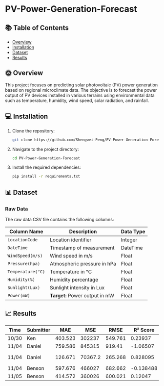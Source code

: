 # PV-Power-Generation-Forecast

## 📚 Table of Contents
- [Overview](#Overview)
- [Installation](#Installation)
- [Dataset](#Dataset)
- [Results](#Results)

## 🌞 Overview
This project focuses on predicting solar photovoltaic (PV) power generation based on regional microclimate data. The objective is to forecast the power output of PV devices installed in various terrains using environmental data such as temperature, humidity, wind speed, solar radiation, and rainfall.

## 💻 Installation
1. Clone the repository:
    ```sh
    git clone https://github.com/Shengwei-Peng/PV-Power-Generation-Forecast.git
    ```
2. Navigate to the project directory:
    ```sh
    cd PV-Power-Generation-Forecast
    ```
3. Install the required dependencies:
    ```sh
    pip install -r requirements.txt
    ```

## 📊 Dataset
### Raw Data
The raw data CSV file contains the following columns:

| **Column Name**       | **Description**                                  | **Data Type** |
| --------------------- | ------------------------------------------------ | ------------- |
| `LocationCode`        | Location identifier                              | Integer       |
| `DateTime`            | Timestamp of measurement                         | DateTime      |
| `WindSpeed(m/s)`      | Wind speed in m/s                                | Float         |
| `Pressure(hpa)`       | Atmospheric pressure in hPa                      | Float         |
| `Temperature(°C)`     | Temperature in °C                                | Float         |
| `Humidity(%)`         | Humidity percentage                              | Float         |
| `Sunlight(Lux)`       | Sunlight intensity in Lux                        | Float         |
| `Power(mW)`           | **Target:** Power output in mW                   | Float         |

## 📈 Results

| Time  | Submitter | MAE     | MSE     | RMSE    | R² Score   | Note    |
| ----- | --------- | ------- | ------- | ------- | ---------- | ------- |
| 10/30 | Ken       | 403.523 | 302237  | 549.761 |    0.23937 |         |
| 11/04 | Daniel    | 759.586 | 845315  | 919.41  |   -1.06507 |         |
| 11/04 | Daniel    | 126.671 | 70367.2 | 265.268 |   0.828095 |Previous day|
| 11/04 | Benson    | 597.676 | 466027 | 682.662 |  -0.138488 |         |
| 11/05 | Benson    | 414.572 | 360026 | 600.021 |    0.12047 |         |
